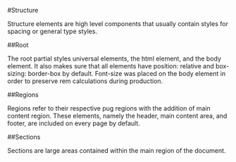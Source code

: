 #Structure

Structure elements are high level components that usually contain styles for spacing or general type styles.

##Root

The root partial styles universal elements, the html element, and the body element. It also makes sure that all elements have position: relative and box-sizing: border-box by default. Font-size was placed on the body element in order to preserve rem calculations during production.

##Regions

Regions refer to their respective pug regions with the addition of main content region. These elements, namely the header, main content area, and footer, are included on every page by default.

##Sections

Sections are large areas contained within the main region of the document.
